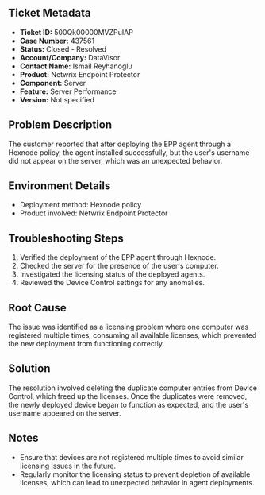 ## Ticket Metadata
- **Ticket ID:** 500Qk00000MVZPuIAP
- **Case Number:** 437561
- **Status:** Closed - Resolved
- **Account/Company:** DataVisor
- **Contact Name:** Ismail Reyhanoglu
- **Product:** Netwrix Endpoint Protector
- **Component:** Server
- **Feature:** Server Performance
- **Version:** Not specified

## Problem Description
The customer reported that after deploying the EPP agent through a Hexnode policy, the agent installed successfully, but the user's username did not appear on the server, which was an unexpected behavior.

## Environment Details
- Deployment method: Hexnode policy
- Product involved: Netwrix Endpoint Protector

## Troubleshooting Steps
1. Verified the deployment of the EPP agent through Hexnode.
2. Checked the server for the presence of the user's computer.
3. Investigated the licensing status of the deployed agents.
4. Reviewed the Device Control settings for any anomalies.

## Root Cause
The issue was identified as a licensing problem where one computer was registered multiple times, consuming all available licenses, which prevented the new deployment from functioning correctly.

## Solution
The resolution involved deleting the duplicate computer entries from Device Control, which freed up the licenses. Once the duplicates were removed, the newly deployed device began to function as expected, and the user's username appeared on the server.

## Notes
- Ensure that devices are not registered multiple times to avoid similar licensing issues in the future.
- Regularly monitor the licensing status to prevent depletion of available licenses, which can lead to unexpected behavior in agent deployments.